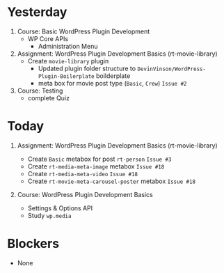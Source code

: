 
# Yesterday
1. Course: Basic WordPress Plugin Development
    - WP Core APIs
        - Administration Menu
2. Assignment: WordPress Plugin Development Basics (rt-movie-library)
    - Create `movie-library` plugin
        - Updated plugin folder structure to `DevinVinson/WordPress-Plugin-Boilerplate` boilderplate
        - meta box for movie post type (`Basic`, `Crew`) `Issue #2`
3. Course: Testing
    - complete Quiz


# Today
1. Assignment: WordPress Plugin Development Basics (rt-movie-library)
    - Create `Basic` metabox for post `rt-person` `Issue #3`
    - Create `rt-media-meta-image` metabox `Issue #18`
    - Create `rt-media-meta-video` `Issue #18`
    - Create `rt-movie-meta-carousel-poster` metabox `Issue #18`

2. Course: WordPress Plugin Development Basics
    - Settings & Options API
    - Study `wp.media`

# Blockers
- None